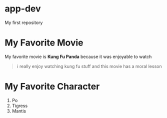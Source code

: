 # app-dev
My first repository

# My Favorite Movie
My favorite movie is **Kung Fu Panda** because it was enjoyable to watch
> i really enjoy watching kung fu stuff and this movie has a moral lesson

# My Favorite Character
1. Po
2. Tigress
3. Mantis
